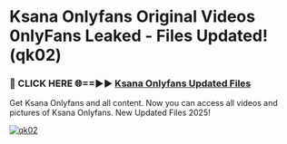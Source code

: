 # Ksana Onlyfans Original Videos 0nlyFans Leaked - Files Updated! (qk02)

<h3>🔴 CLICK HERE 🌐==►► <a href="https://tinyurl.com/ehrbuxhb" rel="nofollow">Ksana Onlyfans Updated Files</a></h3>

Get Ksana Onlyfans and all content. Now you can access all videos and pictures of Ksana Onlyfans. New Updated Files 2025!

[![qk02](https://i.imgur.com/lVYEuWS.gif)](https://tinyurl.com/ehrbuxhb)
